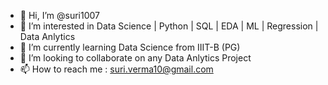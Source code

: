 - 👋 Hi, I’m @suri1007
- 👀 I’m interested in Data Science | Python | SQL | EDA | ML | Regression | Data Anlytics
- 🌱 I’m currently learning Data Science from IIIT-B (PG)
- 💞️ I’m looking to collaborate on any Data Anlytics Project
- 📫 How to reach me : suri.verma10@gmail.com

<!---
suri1007/suri1007 is a ✨ special ✨ repository because its `README.md` (this file) appears on your GitHub profile.
You can click the Preview link to take a look at your changes.
--->
